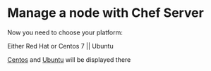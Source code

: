 # Manage a node with Chef Server

Now you need to choose your platform:

Either Red Hat or Centos 7 || Ubuntu 

<a href="#">Centos</a> and <a href="#">Ubuntu</a> will be displayed there
